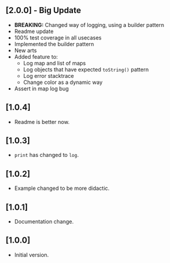 ## [2.0.0] - Big Update
- **BREAKING:** Changed way of logging, using a builder pattern
- Readme update
- 100% test coverage in all usecases
- Implemented the builder pattern
- New arts
- Added feature to:
    - Log map and list of maps
    - Log objects that have expected `toString()` pattern
    - Log error stacktrace
    - Change color as a dynamic way
- Assert in map log bug

## [1.0.4]
- Readme is better now.

## [1.0.3]
- `print` has changed to `log`.

## [1.0.2]
- Example changed to be more didactic.

## [1.0.1]
- Documentation change.

## [1.0.0]
- Initial version.
